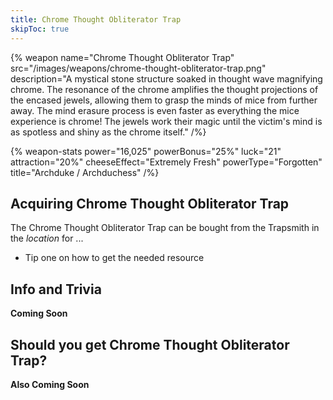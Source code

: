 ```yaml
---
title: Chrome Thought Obliterator Trap
skipToc: true
---
```


{% weapon
 name="Chrome Thought Obliterator Trap"
 src="/images/weapons/chrome-thought-obliterator-trap.png"
 description="A mystical stone structure soaked in thought wave magnifying chrome. The resonance of the chrome amplifies the thought projections of the encased jewels, allowing them to grasp the minds of mice from further away. The mind erasure process is even faster as everything the mice experience is chrome! The jewels work their magic until the victim's mind is as spotless and shiny as the chrome itself."
/%}

{% weapon-stats
 power="16,025"
 powerBonus="25%"
 luck="21"
 attraction="20%"
 cheeseEffect="Extremely Fresh"
 powerType="Forgotten"
 title="Archduke / Archduchess"
/%}

## Acquiring Chrome Thought Obliterator Trap

The Chrome Thought Obliterator Trap can be bought from the Trapsmith in the *location* for ...

- Tip one on how to get the needed resource

## Info and Trivia

**Coming Soon**

## Should you get Chrome Thought Obliterator Trap?

**Also Coming Soon**
